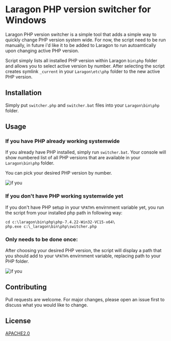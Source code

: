 # Laragon PHP version switcher for Windows

Laragon PHP version switcher is a simple tool that adds a simple way to quickly change PHP version system wide. For now, the script need to be run manually, in future i'd like it to be added to Laragon to run autoamtically upon changing active PHP version.

Script simply lists all installed PHP version within Laragon `bin\php` folder and allows you to select active version by number. After selecting the script creates symlink `_current` in your `Laragon\etc\php` folder to the new active PHP version.

## Installation

Simply put `switcher.php` and `switcher.bat` files into your `Laragon\bin\php` folder.

## Usage

### If you have PHP already working systemwide
If you already have PHP installed, simply run `switcher.bat`. Your console will show numbered list of all PHP versions that are available in your `Laragon\bin\php` folder. 

You can pick your desired PHP version by number.



![if you ](https://cdn.v2.sk/git/lpvs_cmd1.png)

### If you don't have PHP working systemwide yet
If you don't have PHP setup in your `%PATH%` envirnment variable yet, you run the script from your installed php path in following way:
```
cd c:\laragon\bin\php\php-7.4.22-Win32-VC15-x64\
php.exe c:\_laragon\bin\php\switcher.php
```

### Only needs to be done once:
After choosing your desired PHP version, the script will display a path that you should add to your `%PATH%` envirnment variable, replacing path to your PHP folder.

![if you ](https://cdn.v2.sk/git/lpvs_cmd2.png)

## Contributing
Pull requests are welcome. For major changes, please open an issue first to discuss what you would like to change.

## License
[APACHE2.0](https://www.apache.org/licenses/LICENSE-2.0)